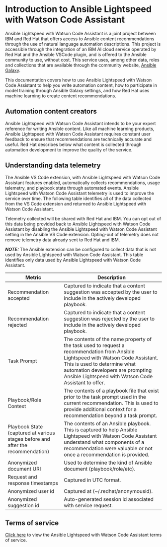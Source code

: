 
# Introduction to Ansible Lightspeed with Watson Code Assistant

Ansible Lightspeed with Watson Code Assistant is a joint project between IBM and Red Hat that offers access to Ansible content recommendations through the use of natural language automation descriptions. This project is accessible through the integration of an IBM AI cloud service operated by Red Hat and the Ansible VSCode plugin, and is offered to the Ansible community to use, without cost. This service uses, among other data, roles and collections that are available through the community website, [Ansible Galaxy][galaxy].

This documentation covers how to use Ansible Lightspeed with Watson Code Assistant to help you write automation content, how to participate in model training through Ansible Galaxy settings, and how Red Hat uses machine learning to create content recommendations.

## Automation content creators

Ansible Lightspeed with Watson Code Assistant intends to be your expert reference for writing Ansible content. Like all machine learning products, Ansible Lightspeed with Watson Code Assistant requires constant user feedback to ensure that recommendations are technically accurate and useful. Red Hat describes below what content is collected through automation development to improve the quality of the service.

## Understanding data telemetry

The Ansible VS Code extension, with Ansible Lightspeed with Watson Code Assistant features enabled, automatically collects recommendations, usage telemetry, and playbook state through automated events. Ansible Lightspeed with Watson Code Assistant telemetry is used to improve the service over time. The following table identifies all of the data collected from the VS Code extension and returned to Ansible Lightspeed with Watson Code Assistant.

Telemetry collected will be shared with Red Hat and IBM.  You can opt out of this data being provided back to Ansible Lightspeed with Watson Code Assistant by disabling the Ansible Lightspeed with Watson Code Assistant setting in the Ansible VS Code extension. Opting-out of telemetry does not remove telemetry data already sent to Red Hat and IBM.

**_NOTE:_** The Ansible extension can be configured to collect data that is not used by Ansible Lightspeed with Watson Code Assistant. This table identifies only data used by Ansible Lightspeed with Watson Code Assistant.

| Metric                                                                          | Description                                                                                                                                                                                                                                                   |
| ------------------------------------------------------------------------------- | ------------------------------------------------------------------------------------------------------------------------------------------------------------------------------------------------------------------------------------------------------------- |
| Recommendation accepted                                                         | Captured to indicate that a content suggestion was accepted by the user to include in the actively developed playbook.                                                                                                                                        |
| Recommendation rejected                                                         | Captured to indicate that a content suggestion was rejected by the user to include in the actively developed playbook.                                                                                                                                        |
| Task Prompt                                                                     | The contents of the name property of the task used to request a recommendation from Ansible Lightspeed with Watson Code Assistant. This is used to determine what automation developers are prompting Ansible Lightspeed with Watson Code Assistant to offer. |
| Playbook/Role Context                                                           | The contents of a playbook file that exist prior to the task prompt used in the current recommendation. This is used to provide additional context for a recommendation beyond a task prompt.                                                                 |
| Playbook State (captured at various stages before and after the recommendation) | The contents of an Ansible playbook. This is captured to help Ansible Lightspeed with Watson Code Assistant understand what components of a recommendation were valuable or not once a recommendation is provided.                                            |
| Anonymized document URI                                                         | Used to determine the kind of Ansible document (playbook/role/etc).                                                                                                                                                                                           |
| Request and response timestamps                                                 | Captured in UTC format.                                                                                                                                                                                                                                       |
| Anonymized user id                                                              | Captured at (~/.redhat/anonymousid).                                                                                                                                                                                                                          |
| Anonymized suggestion id                                                        | Auto-generated session id associated with service request.                                                                                                                                                                                                    |

## Terms of service

[Click here][terms] to view the Ansible Lightspeed with Watson Code Assistant terms of service.

[galaxy]: https://galaxy.ansible.com
[terms]: tos/index.md
